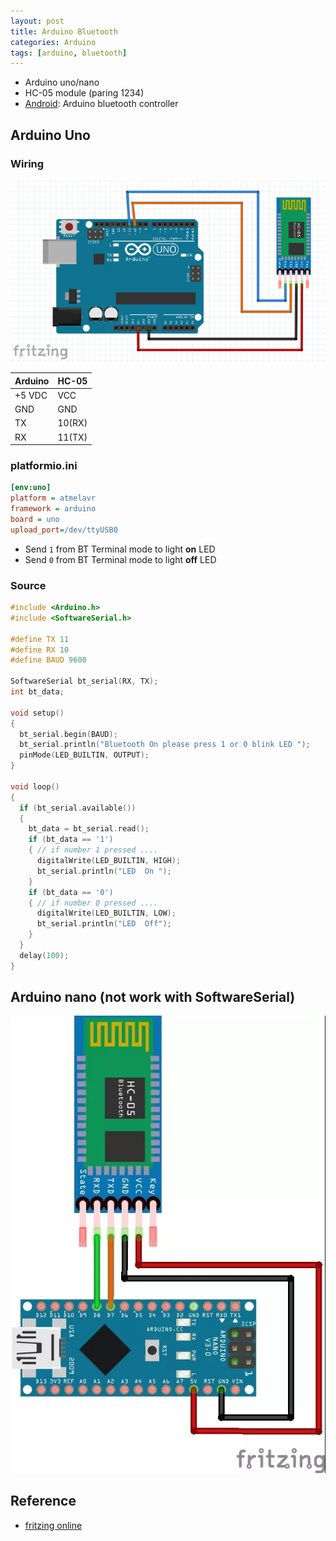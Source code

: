 ```yaml
---
layout: post
title: Arduino Bluetooth
categories: Arduino
tags: [arduino, bluetooth]
---
```


- Arduino uno/nano
- HC-05 module (paring 1234)
- [Android](https://play.google.com/store/apps/details?id=com.giumig.apps.bluetoothserialmonitor&hl=en): Arduino bluetooth controller

## Arduino Uno
### Wiring

![](/images/2019-01-01-19-33-42.png)

| Arduino | HC-05  |
| ------- | ------ |
| +5 VDC  | VCC    |
| GND     | GND    |
| TX      | 10(RX) |
| RX      | 11(TX) |

### platformio.ini
```ini
[env:uno]
platform = atmelavr
framework = arduino
board = uno
upload_port=/dev/ttyUSB0
```

- Send `1` from BT Terminal mode to light **on** LED
- Send `0` from BT Terminal mode to light **off** LED
  
### Source
```cpp
#include <Arduino.h>
#include <SoftwareSerial.h>

#define TX 11
#define RX 10
#define BAUD 9600

SoftwareSerial bt_serial(RX, TX);
int bt_data; 

void setup()
{
  bt_serial.begin(BAUD);
  bt_serial.println("Bluetooth On please press 1 or 0 blink LED ");
  pinMode(LED_BUILTIN, OUTPUT);
}

void loop()
{
  if (bt_serial.available())
  {
    bt_data = bt_serial.read();
    if (bt_data == '1')
    { // if number 1 pressed ....
      digitalWrite(LED_BUILTIN, HIGH);
      bt_serial.println("LED  On ");
    }
    if (bt_data == '0')
    { // if number 0 pressed ....
      digitalWrite(LED_BUILTIN, LOW);
      bt_serial.println("LED  Off");
    }
  }
  delay(100);
}
```


## Arduino nano (not work with SoftwareSerial)

![](/images/2019-01-01-14-11-50.png)

## Reference
- [fritzing online](https://www.rollapp.com/app/fritzing)
